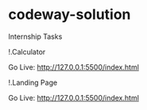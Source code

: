 # codeway-solution
Internship Tasks

!.Calculator


Go Live: http://127.0.0.1:5500/index.html

!.Landing Page


Go Live: http://127.0.0.1:5500/index.html
